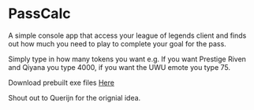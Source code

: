 # PassCalc

A simple console app that access your league of legends client and finds out how much you need to play to complete your goal for the pass.

Simply type in how many tokens you want e.g. If you want Prestige Riven and Qiyana you type 4000, if you want the UWU emote you type 75.

Download prebuilt exe files [Here](https://github.com/Fumi24/PassCalc/releases)

Shout out to Querijn for the orignial idea.

